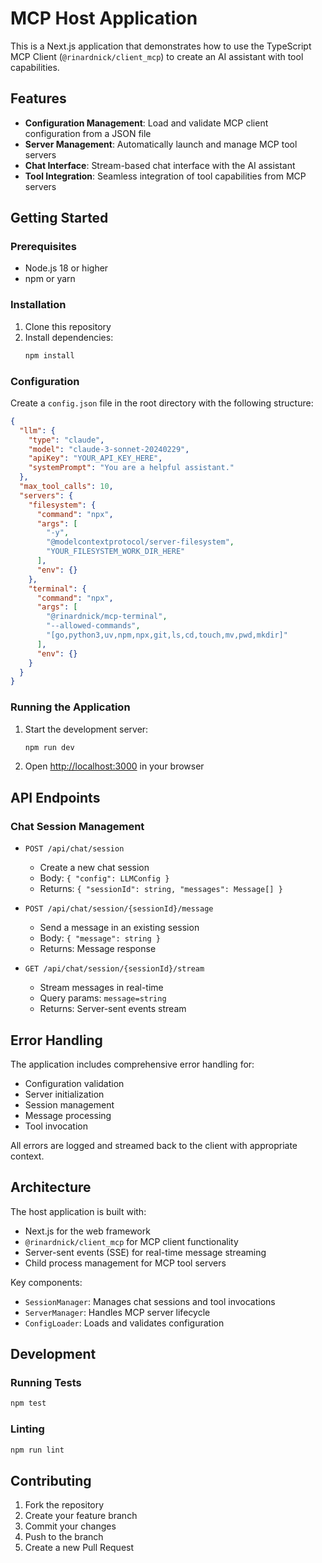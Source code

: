 # MCP Host Application

This is a Next.js application that demonstrates how to use the TypeScript MCP Client (`@rinardnick/client_mcp`) to create an AI assistant with tool capabilities.

## Features

- **Configuration Management**: Load and validate MCP client configuration from a JSON file
- **Server Management**: Automatically launch and manage MCP tool servers
- **Chat Interface**: Stream-based chat interface with the AI assistant
- **Tool Integration**: Seamless integration of tool capabilities from MCP servers

## Getting Started

### Prerequisites

- Node.js 18 or higher
- npm or yarn

### Installation

1. Clone this repository
2. Install dependencies:
   ```bash
   npm install
   ```

### Configuration

Create a `config.json` file in the root directory with the following structure:

```json
{
  "llm": {
    "type": "claude",
    "model": "claude-3-sonnet-20240229",
    "apiKey": "YOUR_API_KEY_HERE",
    "systemPrompt": "You are a helpful assistant."
  },
  "max_tool_calls": 10,
  "servers": {
    "filesystem": {
      "command": "npx",
      "args": [
        "-y",
        "@modelcontextprotocol/server-filesystem",
        "YOUR_FILESYSTEM_WORK_DIR_HERE"
      ],
      "env": {}
    },
    "terminal": {
      "command": "npx",
      "args": [
        "@rinardnick/mcp-terminal",
        "--allowed-commands",
        "[go,python3,uv,npm,npx,git,ls,cd,touch,mv,pwd,mkdir]"
      ],
      "env": {}
    }
  }
}
```

### Running the Application

1. Start the development server:
   ```bash
   npm run dev
   ```
2. Open [http://localhost:3000](http://localhost:3000) in your browser

## API Endpoints

### Chat Session Management

- `POST /api/chat/session`

  - Create a new chat session
  - Body: `{ "config": LLMConfig }`
  - Returns: `{ "sessionId": string, "messages": Message[] }`

- `POST /api/chat/session/{sessionId}/message`

  - Send a message in an existing session
  - Body: `{ "message": string }`
  - Returns: Message response

- `GET /api/chat/session/{sessionId}/stream`
  - Stream messages in real-time
  - Query params: `message=string`
  - Returns: Server-sent events stream

## Error Handling

The application includes comprehensive error handling for:

- Configuration validation
- Server initialization
- Session management
- Message processing
- Tool invocation

All errors are logged and streamed back to the client with appropriate context.

## Architecture

The host application is built with:

- Next.js for the web framework
- `@rinardnick/client_mcp` for MCP client functionality
- Server-sent events (SSE) for real-time message streaming
- Child process management for MCP tool servers

Key components:

- `SessionManager`: Manages chat sessions and tool invocations
- `ServerManager`: Handles MCP server lifecycle
- `ConfigLoader`: Loads and validates configuration

## Development

### Running Tests

```bash
npm test
```

### Linting

```bash
npm run lint
```

## Contributing

1. Fork the repository
2. Create your feature branch
3. Commit your changes
4. Push to the branch
5. Create a new Pull Request

